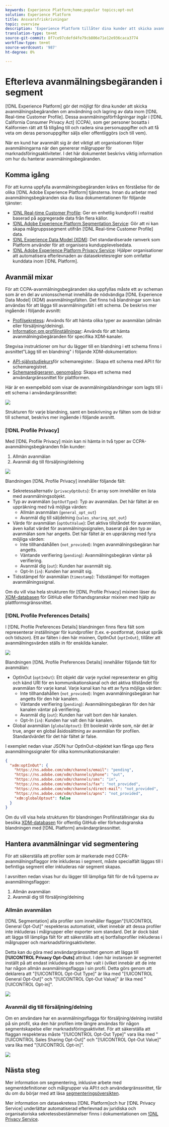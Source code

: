 ```yaml
---
keywords: Experience Platform;home;popular topics;opt-out
solution: Experience Platform
title: Ansvarsfriskrivningar
topic: overview
description: 'Experience Platform tillåter dina kunder att skicka avanmälningsbegäranden om användning och lagring av sina data i kundprofilen i realtid]. Dessa avanmälningsförfrågningar ingår i California Consumer Privacy Act (CCPA), som ger personer bosatta i Kalifornien rätt att få tillgång till och radera sina personuppgifter och att få veta om deras personuppgifter säljs eller offentliggörs (och till vem). '
translation-type: tm+mt
source-git-commit: 8f7ce97cdefd4fe79cb806e71e12e936caca3774
workflow-type: tm+mt
source-wordcount: '987'
ht-degree: 0%

---
```



# Efterleva avanmälningsbegäranden i segment

[!DNL Experience Platform] gör det möjligt för dina kunder att skicka avanmälningsbegäranden om användning och lagring av data inom [!DNL Real-time Customer Profile]. Dessa avanmälningsförfrågningar ingår i [!DNL California Consumer Privacy Act] (CCPA), som ger personer bosatta i Kalifornien rätt att få tillgång till och radera sina personuppgifter och att få veta om deras personuppgifter säljs eller offentliggörs (och till vem).

När en kund har avanmält sig är det viktigt att organisationen följer avanmälningarna när den genererar målgrupper för marknadsföringsaktiviteter. I det här dokumentet beskrivs viktig information om hur du hanterar avanmälningsbegäranden.

## Komma igång

För att kunna uppfylla avanmälningsbegäranden krävs en förståelse för de olika [!DNL Adobe Experience Platform] tjänsterna. Innan du arbetar med avanmälningsbegäranden ska du läsa dokumentationen för följande tjänster:

- [!DNL Real-time Customer Profile](../profile/home.md): Ger en enhetlig kundprofil i realtid baserad på aggregerade data från flera källor.
- [!DNL Adobe Experience Platform Segmentation Service](./home.md): Gör att ni kan skapa målgruppssegment utifrån [!DNL Real-time Customer Profile] data.
- [!DNL Experience Data Model (XDM)](../xdm/home.md): Det standardiserade ramverk som Platform använder för att organisera kundupplevelsedata.
- [!DNL Adobe Experience Platform Privacy Service](../privacy-service/home.md): Hjälper organisationer att automatisera efterlevnaden av datasekretesregler som omfattar kunddata inom [!DNL Platform].

## Avanmäl mixar

För att CCPA-avanmälningsbegäranden ska uppfyllas måste ett av scheman som är en del av unionsschemat innehålla de nödvändiga [!DNL Experience Data Model] (XDM) avanmälningsfälten. Det finns två blandningar som kan användas för att lägga till avanmälningsfält i ett schema. De beskrivs mer ingående i följande avsnitt:

- [Profilsekretess](#profile-privacy): Används för att hämta olika typer av avanmälan (allmän eller försäljning/delning).
- [Information om profilinställningar](#profile-preferences-details): Används för att hämta avanmälningsbegäranden för specifika XDM-kanaler.

Stegvisa instruktioner om hur du lägger till en blandning i ett schema finns i avsnittet&quot;Lägg till en blandning&quot; i följande XDM-dokumentation:
- [API-självstudiekurs](../xdm/api/getting-started.md)för schemaregister.: Skapa ett schema med API:t för schemaregistret.
- [Schemaredigeraren, genomgång](../xdm/tutorials/create-schema-ui.md): Skapa ett schema med användargränssnittet för plattformen.

Här är en exempelbild som visar de avanmälningsblandningar som lagts till i ett schema i användargränssnittet:

![](images/opt-outs/opt-out-mixins-user-interface.png)

Strukturen för varje blandning, samt en beskrivning av fälten som de bidrar till schemat, beskrivs mer ingående i följande avsnitt.

### [!DNL Profile Privacy]

Med [!DNL Profile Privacy] mixin kan ni hämta in två typer av CCPA-avanmälningsbegäranden från kunder:

1. Allmän avanmälan
2. Avanmäl dig till försäljning/delning

![](images/opt-outs/profile-privacy.png)

Blandningen [!DNL Profile Privacy] innehåller följande fält:

- Sekretessalternativ (`privacyOptOuts`): En array som innehåller en lista med avanmälningsobjekt.
- Typ av avanmälan (`optOutType`): Typ av avanmälan. Det här fältet är en uppräkning med två möjliga värden:
   - Allmän avanmälan (`general_opt_out`)
   - Avanmäl dig till säljdelning (`sales_sharing_opt_out`)
- Värde för avanmälan (`optOutValue`): Det aktiva tillståndet för avanmälan, även kallat värdet för avanmälningssignalen, baserat på den typ av avanmälan som har angetts. Det här fältet är en uppräkning med fyra möjliga värden:
   - Inte tillhandahållen (`not_provided`): Ingen avanmälningsbegäran har angetts.
   - Väntande verifiering (`pending`): Avanmälningsbegäran väntar på verifiering.
   - Avanmäl dig (`out`): Kunden har avanmält sig.
   - Opt-In (`in`): Kunden har anmält sig.
- Tidsstämpel för avanmälan (`timestamp`): Tidsstämpel för mottagen avanmälningssignal.

Om du vill visa hela strukturen för [!DNL Profile Privacy] mixinen läser du [XDM-databasen](https://github.com/adobe/xdm/blob/master/schemas/context/profile-privacy.schema.json) för GitHub eller förhandsgranskar mixinen med hjälp av plattformsgränssnittet.

### [!DNL Profile Preferences Details]

I [!DNL Profile Preferences Details] blandningen finns flera fält som representerar inställningar för kundprofiler (t.ex. e-postformat, önskat språk och tidszon). Ett av fälten i den här mixinen, OptInOut (`optInOut`), tillåter att avanmälningsvärden ställs in för enskilda kanaler.

![](images/opt-outs/profile-preferences-details.png)

Blandningen [!DNL Profile Preferences Details] innehåller följande fält för avanmälan:

- OptInOut (`optInOut`): Ett objekt där varje nyckel representerar en giltig och känd URI för en kommunikationskanal och det aktiva tillståndet för avanmälan för varje kanal. Varje kanal kan ha ett av fyra möjliga värden:
   - Inte tillhandahållen (`not_provided`): Ingen avanmälningsbegäran har angetts för den här kanalen.
   - Väntande verifiering (`pending`): Avanmälningsbegäran för den här kanalen väntar på verifiering.
   - Avanmäl dig (`out`): Kunden har valt bort den här kanalen.
   - Opt-In (`in`): Kunden har valt den här kanalen.
- Global avanmälan (`globalOptout`): Ett booleskt värde som, när det är true, anger en global åsidosättning av avanmälan för profilen. Standardvärdet för det här fältet är false.

I exemplet nedan visar JSON hur OptInOut-objektet kan fånga upp flera avanmälningssignaler för olika kommunikationskanaler:

```json
{
  "xdm:optInOut": {
    "https://ns.adobe.com/xdm/channels/email": "pending",
    "https://ns.adobe.com/xdm/channels/phone": "out",
    "https://ns.adobe.com/xdm/channels/sms": "in",
    "https://ns.adobe.com/xdm/channels/fax": "not_provided",
    "https://ns.adobe.com/xdm/channels/direct-mail": "not_provided",
    "https://ns.adobe.com/xdm/channels/apns": "not_provided",
    "xdm:globalOptout": false
  }
}
```

Om du vill visa hela strukturen för blandningen Profilinställningar ska du besöka [XDM-databasen](https://github.com/adobe/xdm/blob/master/schemas/context/profile-preferences-details.schema.json) för offentlig GitHub eller förhandsgranska blandningen med [!DNL Platform] användargränssnittet.

## Hantera avanmälningar vid segmentering

För att säkerställa att profiler som är markerade med CCPA-avanmälningsflaggor inte inkluderas i segment, måste specialfält läggas till i befintliga segment eller inkluderas när segment skapas.

I avsnitten nedan visas hur du lägger till lämpliga fält för de två typerna av avanmälningsflaggor:
1. Allmän avanmälan
2. Avanmäl dig till försäljning/delning

### Allmän avanmälan

[!DNL Segmentation] alla profiler som innehåller flaggan&quot;[!UICONTROL General Opt-Out]&quot; respekteras automatiskt, vilket innebär att dessa profiler inte inkluderas i målgrupper eller exporter som standard. Det är dock bäst att lägga till lämpliga fält för att säkerställa att ej bortfallsprofiler inkluderas i målgrupper och marknadsföringsaktiviteter.

Detta kan du göra med användargränssnittet genom att lägga till **[!UICONTROL Privacy Opt-Outs]** attribut. I den här instansen är segmentet inställt på att endast inkludera de som har valt i (vilket innebär att de inte har någon allmän avanmälningsflagga i sin profil. Detta görs genom att deklarera att &quot;[!UICONTROL Opt-Out Type]&quot; är lika med &quot;[!UICONTROL General Opt-Out]&quot; och &quot;[!UICONTROL Opt-Out Value]&quot; är lika med &quot;[!UICONTROL Opt-in]&quot;.

![](images/opt-outs/segment-general-opt-out.png)

### Avanmäl dig till försäljning/delning

Om en användare har en avanmälningsflagga för försäljning/delning inställd på sin profil, ska den här profilen inte längre användas för någon segmentskapelse eller marknadsföringsaktivitet. För att säkerställa att flaggan respekteras måste &quot;[!UICONTROL Opt-Out Type]&quot; vara lika med &quot;[!UICONTROL Sales Sharing Opt-Out]&quot; och &quot;[!UICONTROL Opt-Out Value]&quot; vara lika med &quot;[!UICONTROL Opt-in]&quot;.

![](images/opt-outs/segment-sales-sharing-opt-out.png)

<!-- ### Overriding default exclusions

In some instances, such as building a segment of people who have opted out, it may be necessary to override the default exclusion of opted-out profiles. This override can be done via the API or in the Segment Builder user interface. -->

## Nästa steg

Mer information om segmentering, inklusive arbete med segmentdefinitioner och målgrupper via API:t och användargränssnittet, får du om du börjar med att läsa [segmenteringsöversikten](./home.md).

Mer information om datasekretess [!DNL Platform]och hur [!DNL Privacy Service] underlättar automatiserad efterlevnad av juridiska och organisatoriska sekretessbestämmelser finns i dokumentationen om [!DNL Privacy Service](../privacy-service/home.md).
